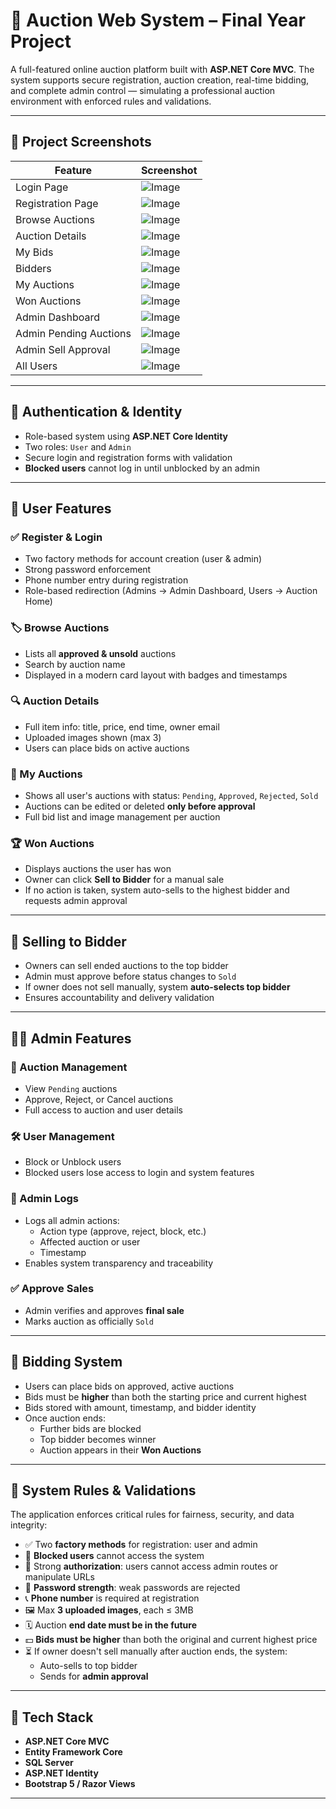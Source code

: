 # 🛒 Auction Web System – Final Year Project

A full-featured online auction platform built with **ASP.NET Core MVC**. The system supports secure registration, auction creation, real-time bidding, and complete admin control — simulating a professional auction environment with enforced rules and validations.

---

## 📸 Project Screenshots

| Feature | Screenshot |
|--------|------------|
| Login Page | ![Image](https://github.com/user-attachments/assets/b3cde781-0707-498f-a6e9-23c7c7df170e) |
| Registration Page | ![Image](https://github.com/user-attachments/assets/01a465a3-ec20-4b09-ba30-55b453a18ef1) |
| Browse Auctions | ![Image](https://github.com/user-attachments/assets/8aa3bd26-ea80-4807-8984-747092f7b970) |
| Auction Details | ![Image](https://github.com/user-attachments/assets/21ca45e9-56ac-4e71-bec2-3a4d564acf93) |
| My Bids | ![Image](https://github.com/user-attachments/assets/97fbe799-84cc-4582-b7c5-f838a1696804) |
| Bidders | ![Image](https://github.com/user-attachments/assets/a7604331-ee24-44b0-ad25-da9ac0060e7e) |
| My Auctions | ![Image](https://github.com/user-attachments/assets/83bd8d67-c722-4872-936e-448a2eb252e4) |
| Won Auctions | ![Image](https://github.com/user-attachments/assets/dc271f61-791e-4003-9d00-051bc28aafea) |
| Admin Dashboard | ![Image](https://github.com/user-attachments/assets/4db5d125-a9a4-4d0c-9f9c-1b95e694ae28) |
| Admin Pending Auctions | ![Image](https://github.com/user-attachments/assets/38b0b422-7862-445d-b4ce-6cc647bb3191) |
| Admin Sell Approval | ![Image](https://github.com/user-attachments/assets/2a6cd409-e64b-477a-a1b1-5d920dfe09e4) |
| All Users | ![Image](https://github.com/user-attachments/assets/e1e03df1-8b1f-4142-83b4-753d3d426a33) |

---

## 🔐 Authentication & Identity

- Role-based system using **ASP.NET Core Identity**
- Two roles: `User` and `Admin`
- Secure login and registration forms with validation
- **Blocked users** cannot log in until unblocked by an admin

---

## 🧭 User Features

### ✅ Register & Login
- Two factory methods for account creation (user & admin)
- Strong password enforcement
- Phone number entry during registration
- Role-based redirection (Admins → Admin Dashboard, Users → Auction Home)

### 🏷️ Browse Auctions
- Lists all **approved & unsold** auctions
- Search by auction name
- Displayed in a modern card layout with badges and timestamps

### 🔍 Auction Details
- Full item info: title, price, end time, owner email
- Uploaded images shown (max 3)
- Users can place bids on active auctions

### 🧺 My Auctions
- Shows all user's auctions with status: `Pending`, `Approved`, `Rejected`, `Sold`
- Auctions can be edited or deleted **only before approval**
- Full bid list and image management per auction

### 🏆 Won Auctions
- Displays auctions the user has won
- Owner can click **Sell to Bidder** for a manual sale
- If no action is taken, system auto-sells to the highest bidder and requests admin approval

---

## 🛒 Selling to Bidder

- Owners can sell ended auctions to the top bidder
- Admin must approve before status changes to `Sold`
- If owner does not sell manually, system **auto-selects top bidder**
- Ensures accountability and delivery validation

---

## 🧑‍💼 Admin Features

### 🔎 Auction Management
- View `Pending` auctions
- Approve, Reject, or Cancel auctions
- Full access to auction and user details

### 🛠️ User Management
- Block or Unblock users
- Blocked users lose access to login and system features

### 📜 Admin Logs
- Logs all admin actions:
  - Action type (approve, reject, block, etc.)
  - Affected auction or user
  - Timestamp
- Enables system transparency and traceability

### ✅ Approve Sales
- Admin verifies and approves **final sale**
- Marks auction as officially `Sold`

---

## 💸 Bidding System

- Users can place bids on approved, active auctions
- Bids must be **higher** than both the starting price and current highest
- Bids stored with amount, timestamp, and bidder identity
- Once auction ends:
  - Further bids are blocked
  - Top bidder becomes winner
  - Auction appears in their **Won Auctions**

---

## 🔐 System Rules & Validations

The application enforces critical rules for fairness, security, and data integrity:

- ✅ Two **factory methods** for registration: user and admin
- 🚫 **Blocked users** cannot access the system
- 🔐 Strong **authorization**: users cannot access admin routes or manipulate URLs
- 🔑 **Password strength**: weak passwords are rejected
- 📞 **Phone number** is required at registration
- 🖼️ Max **3 uploaded images**, each ≤ 3MB
- 🗓️ Auction **end date must be in the future**
- 💵 **Bids must be higher** than both the original and current highest price
- ⏳ If owner doesn't sell manually after auction ends, the system:
  - Auto-sells to top bidder
  - Sends for **admin approval**

---

## 🧱 Tech Stack

- **ASP.NET Core MVC**
- **Entity Framework Core**
- **SQL Server**
- **ASP.NET Identity**
- **Bootstrap 5 / Razor Views**

---

